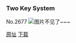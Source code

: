 ### Two Key System
No.2677
![图片不见了~~~](https://imgs.xkcd.com/comics/two_key_system.png)

[原址](https://xkcd.com//2677) [下载](https://imgs.xkcd.com/comics/two_key_system.png)

